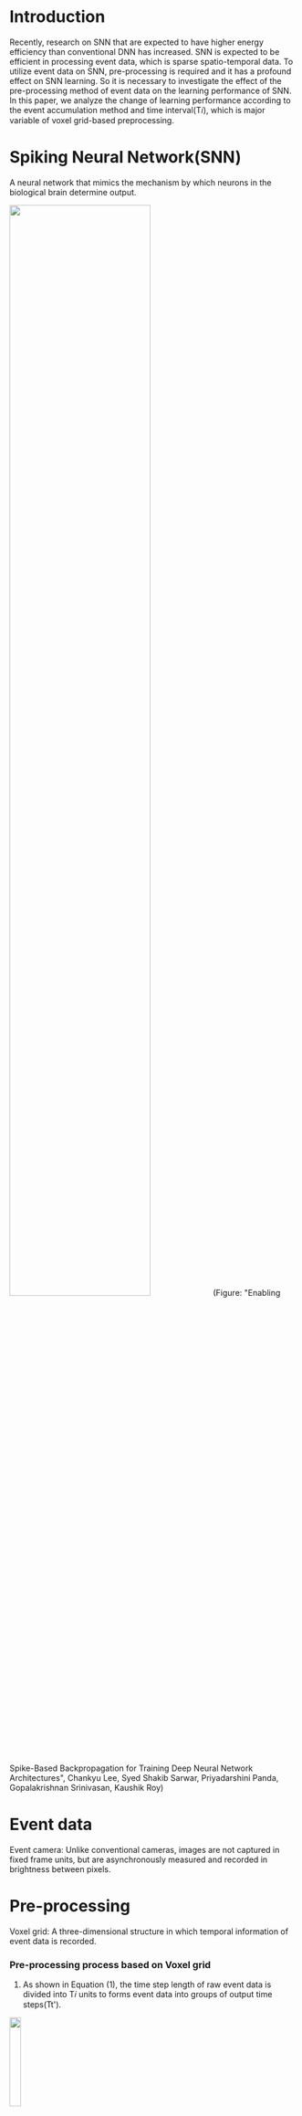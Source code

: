 # Introduction
Recently, research on SNN that are expected to have higher energy efficiency than conventional DNN has increased.
SNN is expected to be efficient in processing event data, which is sparse spatio-temporal data.
To utilize event data on SNN, pre-processing is required and it has a profound effect on SNN learning. So it is necessary to investigate the effect of the pre-processing method of event data on the learning performance of SNN.
In this paper, we analyze the change of learning performance according to the event accumulation method and time interval(T𝑖), which is major variable of voxel grid-based preprocessing.

# Spiking Neural Network(SNN)
A neural network that mimics the mechanism by which neurons in the biological brain determine output.

<img src = "https://user-images.githubusercontent.com/122242141/211256745-3a4c85e5-8c4b-492f-b2e7-5c755ff6b43c.png" width="70%" height="70%">
(Figure: "Enabling Spike-Based Backpropagation for Training Deep Neural Network Architectures", Chankyu Lee, Syed Shakib Sarwar, Priyadarshini Panda, Gopalakrishnan Srinivasan, Kaushik Roy)

# Event data
Event camera: Unlike conventional cameras, images are not captured in fixed frame units, but are asynchronously measured and recorded in brightness between pixels.

# Pre-processing
Voxel grid: A three-dimensional structure in which temporal information of event data is recorded.




### Pre-processing process based on Voxel grid



1. As shown in Equation (1), the time step length of raw event data is divided into T𝑖 units to forms event data into groups of output time steps(Tt').

<img src = "https://user-images.githubusercontent.com/122242141/211255110-55c0ea00-9878-4023-810b-f3b93555219b.png" width="20%" height="20%">



2. Event data of each group is accumulated and output based on the time (t) axis.

<img src = "https://user-images.githubusercontent.com/122242141/211251530-73c864bf-b71a-4d79-af8b-e55848ed63ba.png" width="80%" height="80%">


### Methods of accumulating event data based on the t-axis.
(a) Accumulate event data per pixel



(b) Event data accumulated per pixel and binarized



(c) Event data accumulated per pixel and normalized

<img src = "https://user-images.githubusercontent.com/122242141/211252154-6e520211-a01e-4d8d-b12d-af4fc4bfa80c.png" width="70%" height="70%">


# Enviroments
download requirements.txt
```py
$ pip install -r requirements.txt
```
